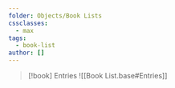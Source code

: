 ```yaml
---
folder: Objects/Book Lists
cssclasses:
  - max
tags:
  - book-list
author: []
---
```


> [!book] Entries
> ![[Book List.base#Entries]]
